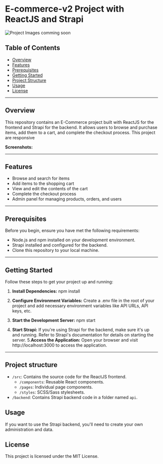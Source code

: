 # E-commerce-v2 Project with ReactJS and Strapi

![Project Images](link-to-your-project-image.png) comming soon 

## Table of Contents
- [Overview](#overview)
- [Features](#features)
- [Prerequisites](#prerequisites)
- [Getting Started](#getting-started)
- [Project Structure](#project-structure)
- [Usage](#usage)
- [License](#license)

---
## Overview

This repository contains an E-Commerce project built with ReactJS for the frontend and Strapi for the backend. It allows users to browse and purchase items, add them to a cart, and complete the checkout process.
This project are responsive

**Screenshots:** 

---
## Features

- Browse and search for items
- Add items to the shopping cart
- View and edit the contents of the cart
- Complete the checkout process
- Admin panel for managing products, orders, and users

---
## Prerequisites

Before you begin, ensure you have met the following requirements:

- Node.js and npm installed on your development environment.
- Strapi installed and configured for the backend.
- Clone this repository to your local machine.

---
## Getting Started

Follow these steps to get your project up and running:

1. **Install Dependencies:**
     npm install
2. **Configure Environment Variables:**
Create a .env file in the root of your project and add necessary environment variables like API URLs, API keys, etc.

3. **Start the Development Server:**
    npm start 
4. **Start Strapi:**
If you're using Strapi for the backend, make sure it's up and running. Refer to Strapi's documentation for details on starting the server.
5.**Access the Application:** 
Open your browser and visit http://localhost:3000 to access the application.

---
## Project structure 

- `/src`: Contains the source code for the ReactJS frontend.
  - `/components`: Reusable React components.
  - `/pages`: Individual page components.
  - `/styles`: SCSS/Sass stylesheets.
- `/backend`: Contains Strapi backend code in a folder named `api`.

## Usage

If you want to use the Strapi backend, you'll need to create your own administration and data.

## License

This project is licensed under the MIT License. 






